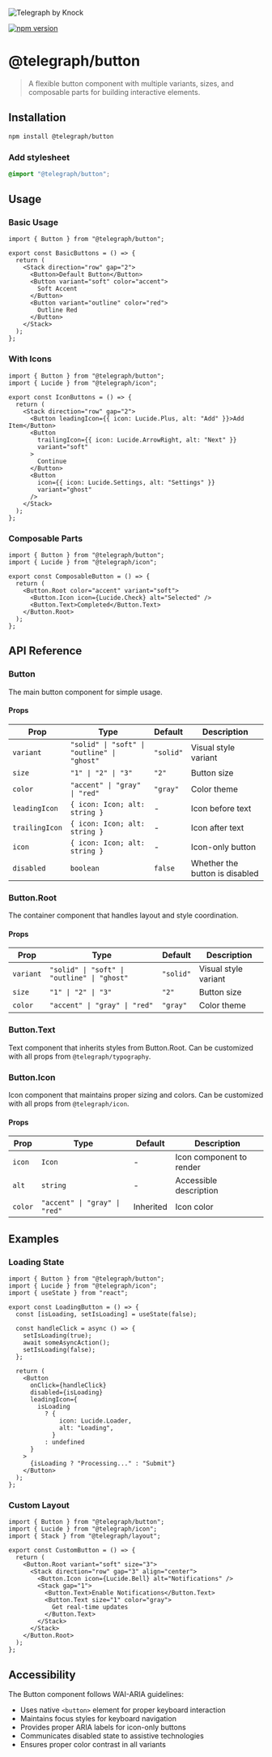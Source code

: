 ![Telegraph by Knock](https://github.com/knocklabs/telegraph/assets/29106675/9b5022e3-b02c-4582-ba57-3d6171e45e44)

[![npm version](https://img.shields.io/npm/v/@telegraph/button.svg)](https://www.npmjs.com/package/@telegraph/button)

# @telegraph/button

> A flexible button component with multiple variants, sizes, and composable parts for building interactive elements.

## Installation

```bash
npm install @telegraph/button
```

### Add stylesheet

```css
@import "@telegraph/button";
```

## Usage

### Basic Usage

```tsx
import { Button } from "@telegraph/button";

export const BasicButtons = () => {
  return (
    <Stack direction="row" gap="2">
      <Button>Default Button</Button>
      <Button variant="soft" color="accent">
        Soft Accent
      </Button>
      <Button variant="outline" color="red">
        Outline Red
      </Button>
    </Stack>
  );
};
```

### With Icons

```tsx
import { Button } from "@telegraph/button";
import { Lucide } from "@telegraph/icon";

export const IconButtons = () => {
  return (
    <Stack direction="row" gap="2">
      <Button leadingIcon={{ icon: Lucide.Plus, alt: "Add" }}>Add Item</Button>
      <Button
        trailingIcon={{ icon: Lucide.ArrowRight, alt: "Next" }}
        variant="soft"
      >
        Continue
      </Button>
      <Button
        icon={{ icon: Lucide.Settings, alt: "Settings" }}
        variant="ghost"
      />
    </Stack>
  );
};
```

### Composable Parts

```tsx
import { Button } from "@telegraph/button";
import { Lucide } from "@telegraph/icon";

export const ComposableButton = () => {
  return (
    <Button.Root color="accent" variant="soft">
      <Button.Icon icon={Lucide.Check} alt="Selected" />
      <Button.Text>Completed</Button.Text>
    </Button.Root>
  );
};
```

## API Reference

### Button

The main button component for simple usage.

#### Props

| Prop           | Type                                        | Default   | Description                    |
| -------------- | ------------------------------------------- | --------- | ------------------------------ |
| `variant`      | `"solid" \| "soft" \| "outline" \| "ghost"` | `"solid"` | Visual style variant           |
| `size`         | `"1" \| "2" \| "3"`                         | `"2"`     | Button size                    |
| `color`        | `"accent" \| "gray" \| "red"`               | `"gray"`  | Color theme                    |
| `leadingIcon`  | `{ icon: Icon; alt: string }`               | -         | Icon before text               |
| `trailingIcon` | `{ icon: Icon; alt: string }`               | -         | Icon after text                |
| `icon`         | `{ icon: Icon; alt: string }`               | -         | Icon-only button               |
| `disabled`     | `boolean`                                   | `false`   | Whether the button is disabled |

### Button.Root

The container component that handles layout and style coordination.

#### Props

| Prop      | Type                                        | Default   | Description          |
| --------- | ------------------------------------------- | --------- | -------------------- |
| `variant` | `"solid" \| "soft" \| "outline" \| "ghost"` | `"solid"` | Visual style variant |
| `size`    | `"1" \| "2" \| "3"`                         | `"2"`     | Button size          |
| `color`   | `"accent" \| "gray" \| "red"`               | `"gray"`  | Color theme          |

### Button.Text

Text component that inherits styles from Button.Root. Can be customized with all props from `@telegraph/typography`.

### Button.Icon

Icon component that maintains proper sizing and colors. Can be customized with all props from `@telegraph/icon`.

#### Props

| Prop    | Type                          | Default   | Description              |
| ------- | ----------------------------- | --------- | ------------------------ |
| `icon`  | `Icon`                        | -         | Icon component to render |
| `alt`   | `string`                      | -         | Accessible description   |
| `color` | `"accent" \| "gray" \| "red"` | Inherited | Icon color               |

## Examples

### Loading State

```tsx
import { Button } from "@telegraph/button";
import { Lucide } from "@telegraph/icon";
import { useState } from "react";

export const LoadingButton = () => {
  const [isLoading, setIsLoading] = useState(false);

  const handleClick = async () => {
    setIsLoading(true);
    await someAsyncAction();
    setIsLoading(false);
  };

  return (
    <Button
      onClick={handleClick}
      disabled={isLoading}
      leadingIcon={
        isLoading
          ? {
              icon: Lucide.Loader,
              alt: "Loading",
            }
          : undefined
      }
    >
      {isLoading ? "Processing..." : "Submit"}
    </Button>
  );
};
```

### Custom Layout

```tsx
import { Button } from "@telegraph/button";
import { Lucide } from "@telegraph/icon";
import { Stack } from "@telegraph/layout";

export const CustomButton = () => {
  return (
    <Button.Root variant="soft" size="3">
      <Stack direction="row" gap="3" align="center">
        <Button.Icon icon={Lucide.Bell} alt="Notifications" />
        <Stack gap="1">
          <Button.Text>Enable Notifications</Button.Text>
          <Button.Text size="1" color="gray">
            Get real-time updates
          </Button.Text>
        </Stack>
      </Stack>
    </Button.Root>
  );
};
```

## Accessibility

The Button component follows WAI-ARIA guidelines:

- Uses native `<button>` element for proper keyboard interaction
- Maintains focus styles for keyboard navigation
- Provides proper ARIA labels for icon-only buttons
- Communicates disabled state to assistive technologies
- Ensures proper color contrast in all variants
